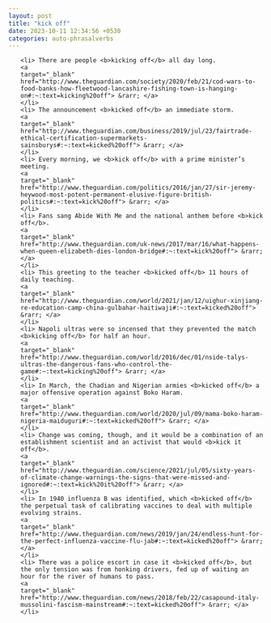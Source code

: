 ```yaml
---
layout: post
title: "kick off"
date: 2023-10-11 12:34:56 +0530
categories: auto-phrasalverbs
---
```

<ol>

    <li> There are people <b>kicking off</b> all day long.
    <a 
    target="_blank" 
    href="http://www.theguardian.com/society/2020/feb/21/cod-wars-to-food-banks-how-fleetwood-lancashire-fishing-town-is-hanging-on#:~:text=kicking%20off"> &rarr; </a>
    </li>
    <li> The announcement <b>kicked off</b> an immediate storm.
    <a 
    target="_blank" 
    href="http://www.theguardian.com/business/2019/jul/23/fairtrade-ethical-certification-supermarkets-sainsburys#:~:text=kicked%20off"> &rarr; </a>
    </li>
    <li> Every morning, we <b>kick off</b> with a prime minister’s meeting.
    <a 
    target="_blank" 
    href="http://www.theguardian.com/politics/2016/jan/27/sir-jeremy-heywood-most-potent-permanent-elusive-figure-british-politics#:~:text=kick%20off"> &rarr; </a>
    </li>
    <li> Fans sang Abide With Me and the national anthem before <b>kick off</b>.
    <a 
    target="_blank" 
    href="http://www.theguardian.com/uk-news/2017/mar/16/what-happens-when-queen-elizabeth-dies-london-bridge#:~:text=kick%20off"> &rarr; </a>
    </li>
    <li> This greeting to the teacher <b>kicked off</b> 11 hours of daily teaching.
    <a 
    target="_blank" 
    href="http://www.theguardian.com/world/2021/jan/12/uighur-xinjiang-re-education-camp-china-gulbahar-haitiwaji#:~:text=kicked%20off"> &rarr; </a>
    </li>
    <li> Napoli ultras were so incensed that they prevented the match <b>kicking off</b> for half an hour.
    <a 
    target="_blank" 
    href="http://www.theguardian.com/world/2016/dec/01/nside-talys-ultras-the-dangerous-fans-who-control-the-game#:~:text=kicking%20off"> &rarr; </a>
    </li>
    <li> In March, the Chadian and Nigerian armies <b>kicked off</b> a major offensive operation against Boko Haram.
    <a 
    target="_blank" 
    href="http://www.theguardian.com/world/2020/jul/09/mama-boko-haram-nigeria-maiduguri#:~:text=kicked%20off"> &rarr; </a>
    </li>
    <li> Change was coming, though, and it would be a combination of an establishment scientist and an activist that would <b>kick it off</b>.
    <a 
    target="_blank" 
    href="http://www.theguardian.com/science/2021/jul/05/sixty-years-of-climate-change-warnings-the-signs-that-were-missed-and-ignored#:~:text=kick%20it%20off"> &rarr; </a>
    </li>
    <li> In 1940 influenza B was identified, which <b>kicked off</b> the perpetual task of calibrating vaccines to deal with multiple evolving strains.
    <a 
    target="_blank" 
    href="http://www.theguardian.com/news/2019/jan/24/endless-hunt-for-the-perfect-influenza-vaccine-flu-jab#:~:text=kicked%20off"> &rarr; </a>
    </li>
    <li> There was a police escort in case it <b>kicked off</b>, but the only tension was from honking drivers, fed up of waiting an hour for the river of humans to pass.
    <a 
    target="_blank" 
    href="http://www.theguardian.com/news/2018/feb/22/casapound-italy-mussolini-fascism-mainstream#:~:text=kicked%20off"> &rarr; </a>
    </li>